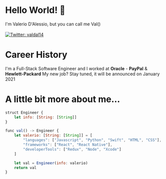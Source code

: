 # Hello World! 👋

I'm Valerio D'Alessio, but you can call me Val()\
\
[![Twitter: valdal14](https://img.shields.io/twitter/follow/valdal14?label=Valerio%20D%27Alessio&style=social)](https://twitter.com/valdal14)

# Career History

I'm a Full-Stack Software Engineer and I worked at **Oracle** - **PayPal** & **Hewlett-Packard**
My new job? Stay tuned, it will be announced on January 2021

# A little bit more about me...

```javascript
struct Engineer {
    let info: [String: [String]]
}

func val() -> Engineer {
    let valerio: [String: [String]] = [
        "languages": ["Javascript", "Python", "Swift", "HTML", "CSS"],
        "frameworks": ["React", "React Native"],
        "developerTools": ["Redux", "Node", "Xcode"]
    ]

    let val = Engineer(info: valerio)
    return val
}
```
